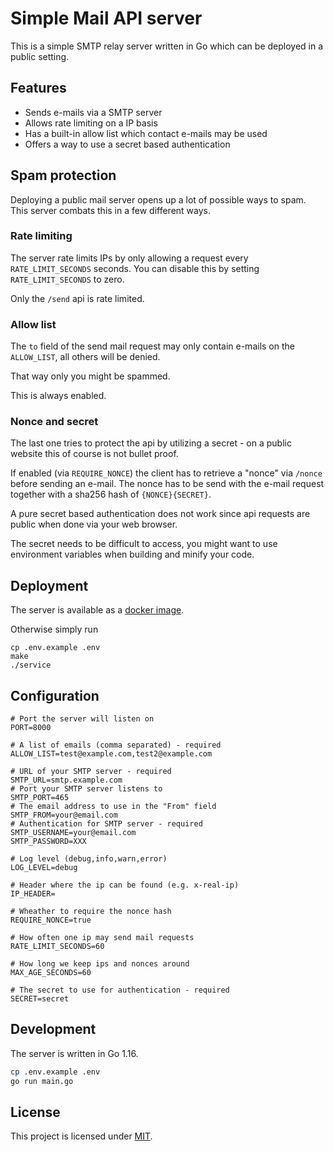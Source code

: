 # Simple Mail API server

This is a simple SMTP relay server written in Go which can be deployed in a public setting.

## Features

- Sends e-mails via a SMTP server
- Allows rate limiting on a IP basis
- Has a built-in allow list which contact e-mails may be used
- Offers a way to use a secret based authentication

## Spam protection

Deploying a public mail server opens up a lot of possible ways to spam. This server combats this in a few different ways.

### Rate limiting

The server rate limits IPs by only allowing a request every `RATE_LIMIT_SECONDS` seconds. You can disable this by setting `RATE_LIMIT_SECONDS` to zero.

Only the `/send` api is rate limited.

### Allow list

The `to` field of the send mail request may only contain e-mails on the `ALLOW_LIST`, all others will be denied.

That way only you might be spammed.

This is always enabled.

### Nonce and secret

The last one tries to protect the api by utilizing a secret - on a public website this of course is not bullet proof.

If enabled (via `REQUIRE_NONCE`) the client has to retrieve a "nonce" via `/nonce` before sending an e-mail.
The nonce has to be send with the e-mail request together with a sha256 hash of `{NONCE}{SECRET}`.

A pure secret based authentication does not work since api requests are public when done via your web browser.

The secret needs to be difficult to access, you might want to use environment variables when building and minify your code.

## Deployment

The server is available as a [docker image](https://hub.docker.com/r/inheadendev/simple-mail-relay).

Otherwise simply run

```
cp .env.example .env
make
./service
```

## Configuration

```
# Port the server will listen on
PORT=8000

# A list of emails (comma separated) - required
ALLOW_LIST=test@example.com,test2@example.com

# URL of your SMTP server - required
SMTP_URL=smtp.example.com
# Port your SMTP server listens to
SMTP_PORT=465
# The email address to use in the "From" field
SMTP_FROM=your@email.com
# Authentication for SMTP server - required
SMTP_USERNAME=your@email.com
SMTP_PASSWORD=XXX

# Log level (debug,info,warn,error)
LOG_LEVEL=debug

# Header where the ip can be found (e.g. x-real-ip)
IP_HEADER=

# Wheather to require the nonce hash
REQUIRE_NONCE=true

# How often one ip may send mail requests
RATE_LIMIT_SECONDS=60

# How long we keep ips and nonces around
MAX_AGE_SECONDS=60

# The secret to use for authentication - required
SECRET=secret
```

## Development

The server is written in Go 1.16.

```sh
cp .env.example .env
go run main.go
```

## License

This project is licensed under [MIT](/LICENSE.md).
